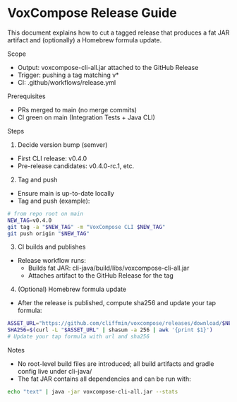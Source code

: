 # VoxCompose Release Guide

This document explains how to cut a tagged release that produces a fat JAR artifact and (optionally) a Homebrew formula update.

Scope
- Output: voxcompose-cli-all.jar attached to the GitHub Release
- Trigger: pushing a tag matching v*
- CI: .github/workflows/release.yml

Prerequisites
- PRs merged to main (no merge commits)
- CI green on main (Integration Tests + Java CLI)

Steps
1) Decide version bump (semver)
- First CLI release: v0.4.0
- Pre-release candidates: v0.4.0-rc.1, etc.

2) Tag and push
- Ensure main is up-to-date locally
- Tag and push (example):

```bash
# from repo root on main
NEW_TAG=v0.4.0
git tag -a "$NEW_TAG" -m "VoxCompose CLI $NEW_TAG"
git push origin "$NEW_TAG"
```

3) CI builds and publishes
- Release workflow runs:
  - Builds fat JAR: cli-java/build/libs/voxcompose-cli-all.jar
  - Attaches artifact to the GitHub Release for the tag

4) (Optional) Homebrew formula update
- After the release is published, compute sha256 and update your tap formula:

```bash
ASSET_URL="https://github.com/cliffmin/voxcompose/releases/download/$NEW_TAG/voxcompose-cli-all.jar"
SHA256=$(curl -L "$ASSET_URL" | shasum -a 256 | awk '{print $1}')
# Update your tap formula with url and sha256
```

Notes
- No root-level build files are introduced; all build artifacts and gradle config live under cli-java/
- The fat JAR contains all dependencies and can be run with:

```bash
echo "text" | java -jar voxcompose-cli-all.jar --stats
```
